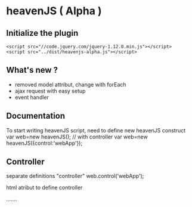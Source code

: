 # heavenJS ( Alpha )

## Initialize the plugin
    <script src="//code.jquery.com/jquery-1.12.0.min.js"></script>
    <script src="../dist/heavenjs-alpha.js"></script>
    

## What's new ?
 - removed model attribut, change with forEach
 - ajax request with easy setup
 - event handler
 
## Documentation
To start writing heavenJS script, need to define new heavenJS construct
        var web=new heavenJS();
        // with controller
        var web=new heavenJS({control:'webApp'});
    
## Controller
separate definitions "controller"
        web.control('webApp');
    
html atribut to define controller
        <div control="webApp">
        .......
        </div>
    
    
